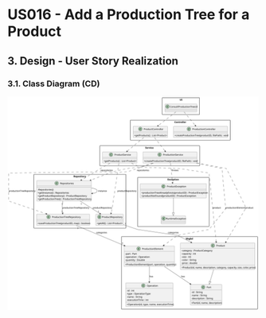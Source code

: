 # US016 - Add a Production Tree for a Product

## 3. Design - User Story Realization

### 3.1. Class Diagram (CD)

![Class Diagram](svg/us016-class-diagram.svg)